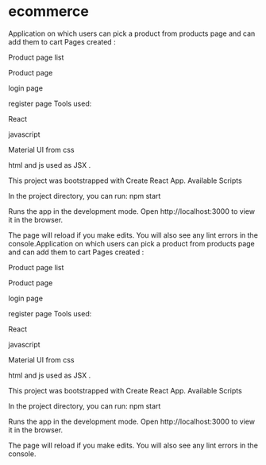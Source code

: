 # ecommerce

Application on which users can pick a product from products page and can add them to cart
Pages created :

Product page list

Product page

login page

register page
Tools used:

React

javascript

Material UI from css

html and js used as JSX .

This project was bootstrapped with Create React App.
Available Scripts

In the project directory, you can run:
npm start

Runs the app in the development mode.
Open http://localhost:3000 to view it in the browser.

The page will reload if you make edits.
You will also see any lint errors in the console.Application on which users can pick a product from products page and can add them to cart
Pages created :

Product page list

Product page

login page

register page
Tools used:

React

javascript

Material UI from css

html and js used as JSX .

This project was bootstrapped with Create React App.
Available Scripts

In the project directory, you can run:
npm start

Runs the app in the development mode.
Open http://localhost:3000 to view it in the browser.

The page will reload if you make edits.
You will also see any lint errors in the console.

